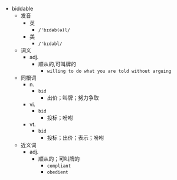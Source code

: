- biddable
  - 发音
    - 英
      - `/'bɪdəb(ə)l/`
    - 美
      - `/'bɪdəbl/`
  - 词义
    - adj.
      - 顺从的,可叫牌的
        - `willing to do what you are told without arguing`
  - 同根词
    - n.
      - `bid`
        - 出价；叫牌；努力争取
    - vi.
      - `bid`
        - 投标；吩咐
    - vt.
      - `bid`
        - 投标；出价；表示；吩咐
  - 近义词
    - adj.
      - 顺从的；可叫牌的
        - `compliant`
        - `obedient`
